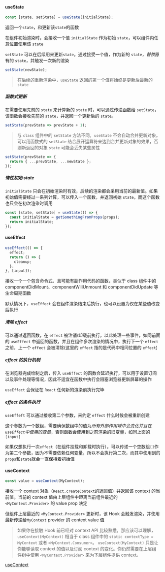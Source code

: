 #### useState

```js
const [state, setState] = useState(initialState);
```

返回一个`state`，和更新该`state`的函数

在组件初始渲染时，会接收一个值 `initialState` 作为初始 `state`，可以组件内任意位置使用该 `state`

`setState` 可以在后续用来更新`state`，通过接受一个值，作为新的 `state`，*替换*原有的 `state`，并触发一次新的渲染

```js
setState(newState);
```

> 在后续的重新渲染中，`useState` 返回的第一个值将始终是更新后最新的 `state`

##### 函数式更新

在需要使用先前的 `state` 来计算新的 `state` 时，可以通过传递函数给 `setState`，该函数会接收先前的 `state`，并返回一个更新后的 `state`。

```js
setState(prevState => prevState + 1);
```

> 与 `class` 组件中的 `setState` 方法不同，`useState` 不会自动合并更新对象。可以用函数式的 `setState` 结合展开运算符来达到合并更新对象的效果，否则新返回的对象 `state` 可能会丢失某些属性

```js
setState(prevState => {
  return { ...prevState, ...newState };
});
```

##### 惰性初始 state

`initialState` 只会在初始渲染时有效，后续的渲染都会采用当前的最新值。如果初始值需要经过一系列计算，可以传入一个函数，并返回初始 `state`，而这个函数也只会在初次渲染时调用

```js
const [state, setState] = useState(() => {
  const initialState = getSomethingFromProps(props);
  return initialState;
});
```

#### useEffect

```js
useEffect(() => {
  effect;
  return () => {
    cleanup;
  };
}, [input]);
```

接收一个一个包含命令式、且可能有副作用代码的函数，类似于 class 组件中的 componentDidMount、componentWillUnmount 和 componentDidUpdate 等生命周期函数

默认情况下，`useEffect` 会在组件渲染结束后执行，也可以设置为仅在某些值改变后执行

##### 清除 effect

可以通过返回函数，在 `effect` 被注销/卸载前执行，以此处理一些事件，如同前面的 `useEffect` 中返回的函数，并且在组件多次渲染的情况中，执行下一个 `effect` 之前，上一个 `effect` 会被清除(这里的 `effect` 指的是代码中相同位置的 `effect`)

##### effect 的执行机制

在浏览器完成绘制之后，传入 `useEffect` 的函数会延迟执行，可以用于设置订阅以及事件处理等情况，因此不适宜在函数中执行会阻塞浏览器更新屏幕的操作

`useEffect` 会保证在 `React` 任何新的渲染前执行完毕

##### effect 的条件执行

`useEffeft` 可以通过接收第二个参数，来约定 `effect` 什么时候会被重新创建

这个参数为一个数组，需要确保数组中的值为*所有外部作用域中会变化并且在 `useEffect`中使用的变量*，否则函数会使用到之前渲染的旧变量，如同上面的`[input]`

如果仅想执行一次`effect`（在组件挂载和卸载时执行），可以传递一个空数组`[]`作为第二个参数，因为不需要依赖任何变量，所以不会执行第二次，而其中使用到的 `props`和`state`就会一直保持着初始值

#### useContext

```js
const value = useContext(MyContext);
```

接收一个 context 对象（`React.createContext`的返回值）并返回该 context 的当前值。当前的 context 值由上层组件中距离当前组件最近的 `<MyContext.Provider>` 的 value prop 决定

但组件上层最近的 `<MyContext.Provider>` 更新时，该 Hook 会触发渲染，并使用最新传递给`MyContext` provider 的 context value 值

> 如果你在接触 Hook 前已经对 context API 比较熟悉，那应该可以理解，`useContext(MyContext)` 相当于 class 组件中的 `static contextType = MyContext` 或者 `<MyContext.Consumer>`。
> `useContext(MyContext)` 只是让你能够读取 context 的值以及订阅 context 的变化。你仍然需要在上层组件树中使用 `<MyContext.Provider>` 来为下层组件提供 context。

[useContext](https://zh-hans.reactjs.org/docs/hooks-reference.html#usecontext)
